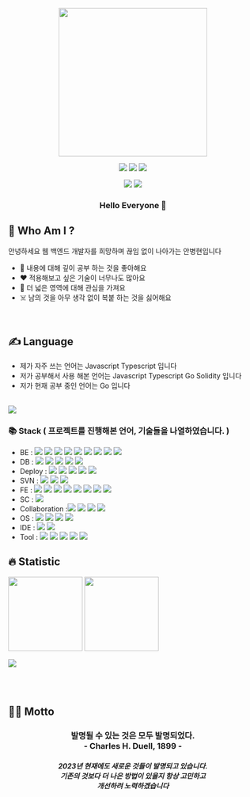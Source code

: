 <p align="center">
<img width=300 src="https://user-images.githubusercontent.com/68590947/224503055-a355c16e-4efd-4c04-8e73-532adf4da551.png">
</p>

<p align="center">
<a href="https://behoney.tistory.com/"><img src="https://img.shields.io/badge/Tistory-ffda42?style=for-the-badge&logo=Tistory&logoColor=black"></a>
<a href="https://skinny-sulfur-203.notion.site/b49bc1b571064ff8ac255789c6ff6037"><img src="https://img.shields.io/badge/Notion-black?style=for-the-badge&logo=Notion&logoColor=white"></a>
<a href="https://www.instagram.com/b_hyunnie/"><img src="https://img.shields.io/badge/Instagram-E4405F?style=for-the-badge&logo=Instagram&logoColor=white"></a>
</p>

<p align="center">
  <a href="https://syu.ac.kr/"><img src="https://img.shields.io/badge/Samyook-1189ce?style=for-the-badge&logo=GitBook&logoColor=white"></a>
  <a href="https://codestates.com"><img src="https://img.shields.io/badge/CodeStates-3304d3?style=for-the-badge&logo=CodeFactor&logoColor=white"></a>
</p>

<h3 align="center">
  Hello Everyone 👋 
</h3>

## 📝 Who Am I ?
안녕하세요 웹 백엔드 개발자를 희망하며 끊임 없이 나아가는 안병현입니다 <br>
- 🧐 내용에 대해 깊이 공부 하는 것을 좋아해요
- ❤️ 적용해보고 싶은 기술이 너무나도 많아요
- 🌊 더 넓은 영역에 대해 관심을 가져요
- ☠️ 남의 것을 아무 생각 없이 복붙 하는 것을 싫어해요
<br>

## ✍️ Language
- 제가 자주 쓰는 언어는 Javascript Typescript 입니다 <br>
- 저가 공부해서 사용 해본 언어는 Javascript Typescript Go Solidity 입니다 <br>
- 저가 현재 공부 중인 언어는 Go 입니다 <br><br>
<!-- https://github.com/anuraghazra/github-readme-stats/blob/master/docs/readme_kr.md 통계 -->
<image src="https://github-readme-stats.vercel.app/api/top-langs/?username=qudgus9601&layout=compact">
  
### 📚 Stack ( 프로젝트를 진행해본 언어, 기술들을 나열하였습니다. )
- BE : <img src="https://img.shields.io/badge/Node.js-339933?style=for-the-badge&logo=Node.js&logoColor=black"> <img src="https://img.shields.io/badge/Express.js-black?style=for-the-badge&logo=Express&logoColor=white"> <img src="https://img.shields.io/badge/Nest.js-E0234E?style=for-the-badge&logo=NestJs&logoColor=black"> <img src="https://img.shields.io/badge/Java-red?style=for-the-badge&logo=CoffeeScript&logoColor=white"> <img src="https://img.shields.io/badge/Spring-6DB33F?style=for-the-badge&logo=Spring&logoColor=white"> <img src="https://img.shields.io/badge/SpringBoot-6DB33F?style=for-the-badge&logo=SpringBoot&logoColor=white"> <img src="https://img.shields.io/badge/Go-00ADD8?style=for-the-badge&logo=Go&logoColor=white"> <img src="https://img.shields.io/badge/Lua-2C2D72?style=for-the-badge&logo=Lua&logoColor=white"> <img src="https://img.shields.io/badge/Arduino-00979D?style=for-the-badge&logo=Arduino&logoColor=white">
- DB : <img src="https://img.shields.io/badge/MongoDB-339933?style=for-the-badge&logo=MongoDB&logoColor=black"> <img src="https://img.shields.io/badge/IPFS-65C2CB?style=for-the-badge&logo=IPFS&logoColor=black"> <img src="https://img.shields.io/badge/MySQL-4479A1?style=for-the-badge&logo=MySQL&logoColor=black"> <img src="https://img.shields.io/badge/PostgreSQL-4169E1?style=for-the-badge&logo=PostgreSQL&logoColor=black"> <img src="https://img.shields.io/badge/AWS RDS-527FFF?style=for-the-badge&logo=AmazonRDS&logoColor=black">
- Deploy : <img src="https://img.shields.io/badge/AWS-232F3E?style=for-the-badge&logo=Amazon AWS&logoColor=white"> <img src="https://img.shields.io/badge/AWS S3-569A31?style=for-the-badge&logo=AmazonS3&logoColor=black"> <img src="https://img.shields.io/badge/AWS EC2-FF9900?style=for-the-badge&logo=AmazonEC2&logoColor=black"> <img src="https://img.shields.io/badge/AWS CloudFront-FF4F8B?style=for-the-badge&logo=AmazonCloudWatch&logoColor=black"> <img src="https://img.shields.io/badge/Docker-2496ED?style=for-the-badge&logo=Docker&logoColor=white">
- SVN : <img src="https://img.shields.io/badge/Git-F05032?style=for-the-badge&logo=Git&logoColor=black"> <img src="https://img.shields.io/badge/Git hub-black?style=for-the-badge&logo=Github&logoColor=white"> <img src="https://img.shields.io/badge/Docker Hub-2496ED?style=for-the-badge&logo=Docker&logoColor=white">
- FE : <img src="https://img.shields.io/badge/React-61DAFB?style=for-the-badge&logo=React&logoColor=black"> <img src="https://img.shields.io/badge/HTML5-E34F26?style=for-the-badge&logo=HTML5&logoColor=black"> <img src="https://img.shields.io/badge/CSS3-1572B6?style=for-the-badge&logo=CSS3&logoColor=black"> <img src="https://img.shields.io/badge/JSP-6DB33F?style=for-the-badge&logo=HTML5&logoColor=black"> <img src="https://img.shields.io/badge/TailwindCSS-06B6D4?style=for-the-badge&logo=TailwindCSS&logoColor=black"> <img src="https://img.shields.io/badge/jQuery-0769AD?style=for-the-badge&logo=jQuery&logoColor=black"> <img src="https://img.shields.io/badge/AntDesign-0170FE?style=for-the-badge&logo=AntDesign&logoColor=black"> <img src="https://img.shields.io/badge/Bootstrap-7952B3?style=for-the-badge&logo=Bootstrap&logoColor=black"> 
- SC : <img src="https://img.shields.io/badge/Solidity-3C3C3D?style=for-the-badge&logo=Ethereum&logoColor=black">
- Collaboration :<img src="https://img.shields.io/badge/Slack-4A154B?style=for-the-badge&logo=Slack&logoColor=white"> <img src="https://img.shields.io/badge/Notion-black?style=for-the-badge&logo=Notion&logoColor=white"> <img src="https://img.shields.io/badge/Discord-5865F2?style=for-the-badge&logo=Discord&logoColor=white"> <img src="https://img.shields.io/badge/Line-00C300?style=for-the-badge&logo=Line&logoColor=white">
- OS : <img src="https://img.shields.io/badge/MacOS M1-000000?style=for-the-badge&logo=Apple&logoColor=white"> <img src="https://img.shields.io/badge/Windows 10-0078D6?style=for-the-badge&logo=Windows&logoColor=white"> <img src="https://img.shields.io/badge/Windows 11-0078D6?style=for-the-badge&logo=Windows&logoColor=white"> <img src="https://img.shields.io/badge/Centos 7-262577?style=for-the-badge&logo=CentOS&logoColor=white">
- IDE : <img src="https://img.shields.io/badge/Visual Studio Code-007ACC?style=for-the-badge&logo=VisualStudioCode&logoColor=black"> <img src="https://img.shields.io/badge/Intellij IDEA-000000?style=for-the-badge&logo=Intellij IDEA&logoColor=white">
- Tool : <img src="https://img.shields.io/badge/Postman-FF6C37?style=for-the-badge&logo=Postman&logoColor=white"> <img src="https://img.shields.io/badge/Talend-FF6D70?style=for-the-badge&logo=Talend&logoColor=white"> <img src="https://img.shields.io/badge/Insomnia-4000BF?style=for-the-badge&logo=Insomnia&logoColor=white"> <img src="https://img.shields.io/badge/Swagger-85EA2D?style=for-the-badge&logo=Swagger&logoColor=white"> <img src="https://img.shields.io/badge/Figma-F24E1E?style=for-the-badge&logo=Figma&logoColor=white">
  
## 🔥 Statistic
<p align="left">
  <!--https://streak-stats.demolab.com/demo/ 연속 통계-->
  <img height=150 src="https://streak-stats.demolab.com?user=qudgus9601&theme=dark&hide_border=%EA%B1%B0%EC%A7%93&locale=ko&date_format=%5BY.%5Dn.j">
  <!-- https://github.com/anuraghazra/github-readme-stats/blob/master/docs/readme_kr.md 통계 -->
  <img height=150 src="https://github-readme-stats.vercel.app/api?username=qudgus9601&show_icons=true&theme=great-gatsby">
</p>
  <p align="left">
    <image src="https://github-readme-stats.vercel.app/api/wakatime?username=honeyb&layout=compact&range=last_7_days&theme=dark">
  </p>
  <br><br>

## 🚶‍♂️ Motto
<h3 align="center">발명될 수 있는 것은 모두 발명되었다.<br>- Charles H. Duell, 1899 -</h3>
<h5 align="center">2023년 현재에도 새로운 것들이 발명되고 있습니다.<br>기존의 것보다 더 나은 방법이 있을지 항상 고민하고<br>개선하려 노력하겠습니다</h5>

